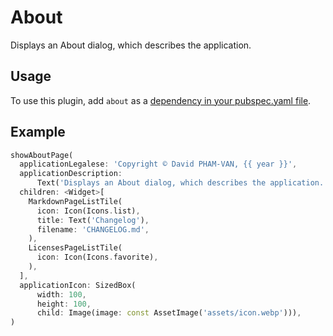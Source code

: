 # About

Displays an About dialog, which describes the application.

## Usage

To use this plugin, add `about` as a [dependency in your pubspec.yaml file](#-installing-tab-).

## Example

```dart
showAboutPage(
  applicationLegalese: 'Copyright © David PHAM-VAN, {{ year }}',
  applicationDescription:
      Text('Displays an About dialog, which describes the application.'),
  children: <Widget>[
    MarkdownPageListTile(
      icon: Icon(Icons.list),
      title: Text('Changelog'),
      filename: 'CHANGELOG.md',
    ),
    LicensesPageListTile(
      icon: Icon(Icons.favorite),
    ),
  ],
  applicationIcon: SizedBox(
      width: 100,
      height: 100,
      child: Image(image: const AssetImage('assets/icon.webp'))),
)
```
